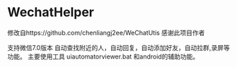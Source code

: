 # WechatHelper
修改自https://github.com/chenliangj2ee/WeChatUtis 感谢此项目作者

支持微信7.0版本 自动查找附近的人，自动回复，自动添加好友，自动拉群,录屏等功能。
主要使用工具 uiautomatorviewer.bat 和android的辅助功能。


